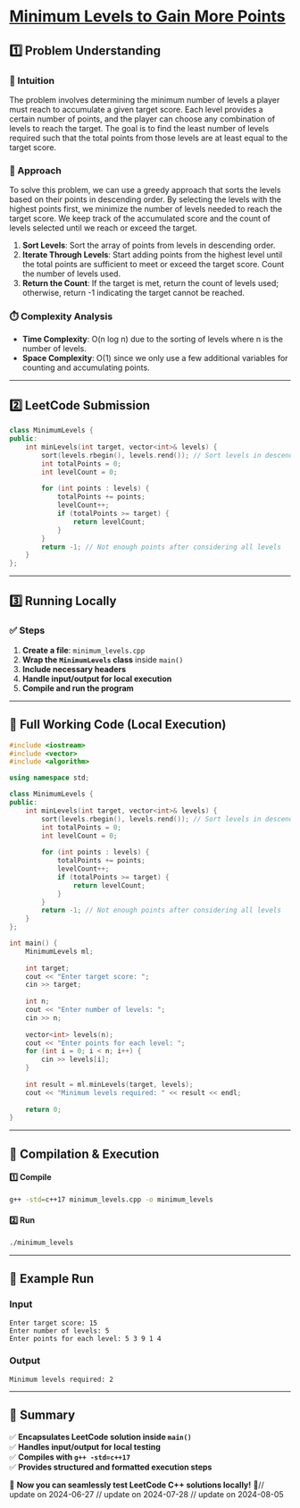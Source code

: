 # **[Minimum Levels to Gain More Points](https://leetcode.com/problems/minimum-levels-to-gain-more-points/description/)**  

## **1️⃣ Problem Understanding**  
### **📌 Intuition**  
The problem involves determining the minimum number of levels a player must reach to accumulate a given target score. Each level provides a certain number of points, and the player can choose any combination of levels to reach the target. The goal is to find the least number of levels required such that the total points from those levels are at least equal to the target score.

### **🚀 Approach**  
To solve this problem, we can use a greedy approach that sorts the levels based on their points in descending order. By selecting the levels with the highest points first, we minimize the number of levels needed to reach the target score. We keep track of the accumulated score and the count of levels selected until we reach or exceed the target.

1. **Sort Levels**: Sort the array of points from levels in descending order.
2. **Iterate Through Levels**: Start adding points from the highest level until the total points are sufficient to meet or exceed the target score. Count the number of levels used.
3. **Return the Count**: If the target is met, return the count of levels used; otherwise, return -1 indicating the target cannot be reached.

### **⏱️ Complexity Analysis**  
- **Time Complexity**: O(n log n) due to the sorting of levels where n is the number of levels.
- **Space Complexity**: O(1) since we only use a few additional variables for counting and accumulating points.

---  

## **2️⃣ LeetCode Submission**  
```cpp
class MinimumLevels {
public:
    int minLevels(int target, vector<int>& levels) {
        sort(levels.rbegin(), levels.rend()); // Sort levels in descending order
        int totalPoints = 0;
        int levelCount = 0;
        
        for (int points : levels) {
            totalPoints += points;
            levelCount++;
            if (totalPoints >= target) {
                return levelCount;
            }
        }
        return -1; // Not enough points after considering all levels
    }
};
```  

---  

## **3️⃣ Running Locally**  
### **✅ Steps**  
1. **Create a file**: `minimum_levels.cpp`  
2. **Wrap the `MinimumLevels` class** inside `main()`  
3. **Include necessary headers**  
4. **Handle input/output for local execution**  
5. **Compile and run the program**  

---  

## **📝 Full Working Code (Local Execution)**  
```cpp
#include <iostream>
#include <vector>
#include <algorithm>

using namespace std;

class MinimumLevels {
public:
    int minLevels(int target, vector<int>& levels) {
        sort(levels.rbegin(), levels.rend()); // Sort levels in descending order
        int totalPoints = 0;
        int levelCount = 0;
        
        for (int points : levels) {
            totalPoints += points;
            levelCount++;
            if (totalPoints >= target) {
                return levelCount;
            }
        }
        return -1; // Not enough points after considering all levels
    }
};

int main() {
    MinimumLevels ml;
    
    int target;
    cout << "Enter target score: ";
    cin >> target;
    
    int n;
    cout << "Enter number of levels: ";
    cin >> n;
    
    vector<int> levels(n);
    cout << "Enter points for each level: ";
    for (int i = 0; i < n; i++) {
        cin >> levels[i];
    }
    
    int result = ml.minLevels(target, levels);
    cout << "Minimum levels required: " << result << endl;
    
    return 0;
}
```  

---  

## **🔧 Compilation & Execution**  
#### **1️⃣ Compile**  
```bash
g++ -std=c++17 minimum_levels.cpp -o minimum_levels
```  

#### **2️⃣ Run**  
```bash
./minimum_levels
```  

---  

## **🎯 Example Run**  
### **Input**  
```
Enter target score: 15
Enter number of levels: 5
Enter points for each level: 5 3 9 1 4
```  
### **Output**  
```
Minimum levels required: 2
```  

---  

## **📌 Summary**  
✅ **Encapsulates LeetCode solution inside `main()`**  
✅ **Handles input/output for local testing**  
✅ **Compiles with `g++ -std=c++17`**  
✅ **Provides structured and formatted execution steps**  

🚀 **Now you can seamlessly test LeetCode C++ solutions locally!** 🚀// update on 2024-06-27
// update on 2024-07-28
// update on 2024-08-05

